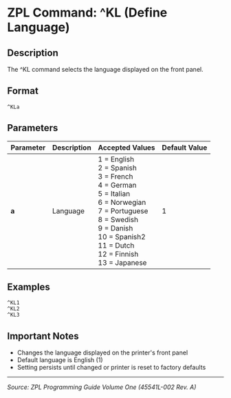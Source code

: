 # ZPL Command: ^KL (Define Language)

## Description
The ^KL command selects the language displayed on the front panel.

## Format
```
^KLa
```

## Parameters
| Parameter | Description | Accepted Values | Default Value |
|-----------|-------------|----------------|---------------|
| **a** | Language | 1 = English<br/>2 = Spanish<br/>3 = French<br/>4 = German<br/>5 = Italian<br/>6 = Norwegian<br/>7 = Portuguese<br/>8 = Swedish<br/>9 = Danish<br/>10 = Spanish2<br/>11 = Dutch<br/>12 = Finnish<br/>13 = Japanese | 1 |

## Examples
```zpl
^KL1
^KL2
^KL3
```

## Important Notes
- Changes the language displayed on the printer's front panel
- Default language is English (1)
- Setting persists until changed or printer is reset to factory defaults

---
*Source: ZPL Programming Guide Volume One (45541L-002 Rev. A)*
